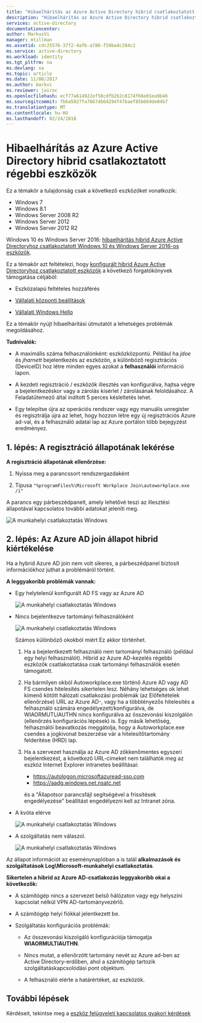 ```yaml
---
title: "Hibaelhárítás az Azure Active Directory hibrid csatlakoztatott régebbi eszközök |} Microsoft Docs"
description: "Hibaelhárítás az Azure Active Directory hibrid csatlakoztatott régebbi eszközök."
services: active-directory
documentationcenter: 
author: MarkusVi
manager: mtillman
ms.assetid: cdc25576-37f2-4afb-a786-f59ba4c284c2
ms.service: active-directory
ms.workload: identity
ms.tgt_pltfrm: na
ms.devlang: na
ms.topic: article
ms.date: 11/08/2017
ms.author: markvi
ms.reviewer: jairoc
ms.openlocfilehash: ecf77a614922ef58cdfb2b2c8174f66e01ea9b46
ms.sourcegitcommit: fbba5027fa76674b64294f47baef85b669de04b7
ms.translationtype: MT
ms.contentlocale: hu-HU
ms.lasthandoff: 02/24/2018
---
```

# <a name="troubleshooting-hybrid-azure-active-directory-joined-down-level-devices"></a>Hibaelhárítás az Azure Active Directory hibrid csatlakoztatott régebbi eszközök 

Ez a témakör a tulajdonság csak a következő eszközöket vonatkozik: 

- Windows 7 
- Windows 8.1 
- Windows Server 2008 R2 
- Windows Server 2012 
- Windows Server 2012 R2 
 

Windows 10 és Windows Server 2016: [hibaelhárítás hibrid Azure Active Directoryhoz csatlakoztatott Windows 10 és Windows Server 2016-os eszközök](device-management-troubleshoot-hybrid-join-windows-current.md).

Ez a témakör azt feltételezi, hogy [konfigurált hibrid Azure Active Directoryhoz csatlakoztatott eszközök](device-management-hybrid-azuread-joined-devices-setup.md) a következő forgatókönyvek támogatása céljából:

- Eszközalapú feltételes hozzáférés

- [Vállalati központi beállítások](active-directory-windows-enterprise-state-roaming-overview.md)

- [Vállalati Windows Hello](active-directory-azureadjoin-passport-deployment.md) 





Ez a témakör nyújt hibaelhárítási útmutatót a lehetséges problémák megoldásához.  

**Tudnivalók:** 

- A maximális száma felhasználónként: eszközközpontú. Például ha *jdoe* és *jharnett* bejelentkezés az eszközön, a különböző regisztrációs (DeviceID) hoz létre minden egyes azokat a **felhasználói** információ lapon.  

- A kezdeti regisztráció / eszközök illesztés van konfigurálva, hajtsa végre a bejelentkezéskor vagy a zárolás kísérlet / zárolásának feloldásához. A Feladatütemező által indított 5 perces késleltetés lehet. 

- Egy telepítse újra az operációs rendszer vagy egy manuális unregister és regisztrálja újra az lehet, hogy hozzon létre egy új regisztrációs Azure ad-val, és a felhasználó adatai lap az Azure portálon több bejegyzést eredményez. 

## <a name="step-1-retrieve-the-registration-status"></a>1. lépés: A regisztráció állapotának lekérése 

**A regisztráció állapotának ellenőrzése:**  

1. Nyissa meg a parancssort rendszergazdaként 

2. Típusa `"%programFiles%\Microsoft Workplace Join\autoworkplace.exe /i"`

A parancs egy párbeszédpanelt, amely lehetővé teszi az illesztési állapotával kapcsolatos további adatokat jeleníti meg.

![A munkahelyi csatlakoztatás Windows](./media/active-directory-device-registration-troubleshoot-windows-legacy/01.png)


## <a name="step-2-evaluate-the-hybrid-azure-ad-join-status"></a>2. lépés: Az Azure AD join állapot hibrid kiértékelése 

Ha a hybrid Azure AD join nem volt sikeres, a párbeszédpanel biztosít információkhoz juthat a problémáról történt.

**A leggyakoribb problémák vannak:**

- Egy helytelenül konfigurált AD FS vagy az Azure AD

    ![A munkahelyi csatlakoztatás Windows](./media/active-directory-device-registration-troubleshoot-windows-legacy/02.png)

- Nincs bejelentkezve tartományi felhasználóként

    ![A munkahelyi csatlakoztatás Windows](./media/active-directory-device-registration-troubleshoot-windows-legacy/03.png)
    
    Számos különböző okokból miért Ez akkor történhet.
    
    1. Ha a bejelentkezett felhasználó nem tartományi felhasználó (például egy helyi felhasználót). Hibrid az Azure AD-kezelés régebbi eszközök csatlakoztatása csak tartományi felhasználók esetén támogatott.
    
    2. Ha bármilyen okból Autoworkplace.exe történő Azure AD vagy AD FS csendes hitelesítés sikertelen lesz. Néhány lehetséges ok lehet kimenő kötött hálózati csatlakozási problémák (az Előfeltételek ellenőrzése) URL az Azure AD-, vagy ha a többtényezős hitelesítés a felhasználó számára engedélyezett/konfigurálva, de WIAORMUTLIAUTHN nincs konfigurálva az összevonási kiszolgálón (ellenőrzés konfigurációs lépések) is. Egy másik lehetőség, felhasználói beavatkozás meggátolja, hogy a Autoworkplace.exe csendes a jogkivonat beszerzése vár a hitelesítőtartomány felderítése (HRD) lap.
    
    3. Ha a szervezet használja az Azure AD zökkenőmentes egyszeri bejelentkezést, a következő URL-címeket nem találhatók meg az eszköz Internet Explorer intranetes beállításai:
    
       - https://autologon.microsoftazuread-sso.com
       - https://aadg.windows.net.nsatc.net
    
       és a "Állapotsor parancsfájl segítségével a frissítések engedélyezése" beállítást engedélyezni kell az Intranet zóna.

- A kvóta elérve

    ![A munkahelyi csatlakoztatás Windows](./media/active-directory-device-registration-troubleshoot-windows-legacy/04.png)

- A szolgáltatás nem válaszol. 

    ![A munkahelyi csatlakoztatás Windows](./media/active-directory-device-registration-troubleshoot-windows-legacy/05.png)

Az állapot információt az eseménynaplóban a is talál **alkalmazások és szolgáltatások Log\Microsoft-munkahelyi csatlakoztatás**.
  
**Sikertelen a hibrid az Azure AD-csatlakozás leggyakoribb okai a következők:** 

- A számítógép nincs a szervezet belső hálózaton vagy egy helyszíni kapcsolat nélkül VPN AD-tartományvezérlő.

- A számítógép helyi fiókkal jelentkezett be. 

- Szolgáltatás konfigurációs problémák: 

  - Az összevonási kiszolgáló konfigurációja támogatja **WIAORMULTIAUTHN**. 

  - Nincs mutat, a ellenőrzött tartomány nevét az Azure ad-ben az Active Directory-erdőben, ahol a számítógép tartozik szolgáltatáskapcsolódási pont objektum.

  - A felhasználó elérte a határértéket, az eszközök. 

## <a name="next-steps"></a>További lépések

Kérdéseit, tekintse meg a [eszköz felügyeleti kapcsolatos gyakori kérdések](device-management-faq.md)  
